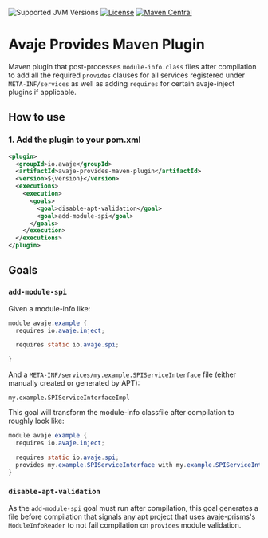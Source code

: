 ![Supported JVM Versions](https://img.shields.io/badge/JVM-24+-brightgreen.svg?&logo=openjdk)
[![License](https://img.shields.io/badge/License-Apache%202.0-blue.svg)](https://github.com/avaje/avaje-inject/blob/master/LICENSE)
[![Maven Central](https://img.shields.io/maven-central/v/io.avaje/avaje-provides-maven-plugin.svg?label=Maven%20Central)](https://mvnrepository.com/artifact/io.avaje/avaje-provides-maven-plugin)

# Avaje Provides Maven Plugin

Maven plugin that post-processes `module-info.class` files after compilation to add all the required `provides` clauses for all services registered under `META-INF/services` as well as adding `requires` for certain avaje-inject plugins if applicable.

## How to use

### 1. Add the plugin to your pom.xml

```xml
<plugin>
  <groupId>io.avaje</groupId>
  <artifactId>avaje-provides-maven-plugin</artifactId>
  <version>${version}</version> 
  <executions>
    <execution>
      <goals>
        <goal>disable-apt-validation</goal>
        <goal>add-module-spi</goal>
      </goals>
    </execution>
  </executions>
</plugin>
```

## Goals

### `add-module-spi`

Given a module-info like: 

```java
module avaje.example {
  requires io.avaje.inject;

  requires static io.avaje.spi;

}
```

And a `META-INF/services/my.example.SPIServiceInterface` file (either manually created or generated by APT):

```
my.example.SPIServiceInterfaceImpl
```

This goal will transform the module-info classfile after compilation to roughly look like:

```java
module avaje.example {
  requires io.avaje.inject;

  requires static io.avaje.spi;
  provides my.example.SPIServiceInterface with my.example.SPIServiceInterfaceImpl;
}
```

### `disable-apt-validation`

As the `add-module-spi` goal must run after compilation, this goal generates a file before compilation that signals any apt project that uses avaje-prisms's `ModuleInfoReader` to not fail compilation on `provides` module validation.
